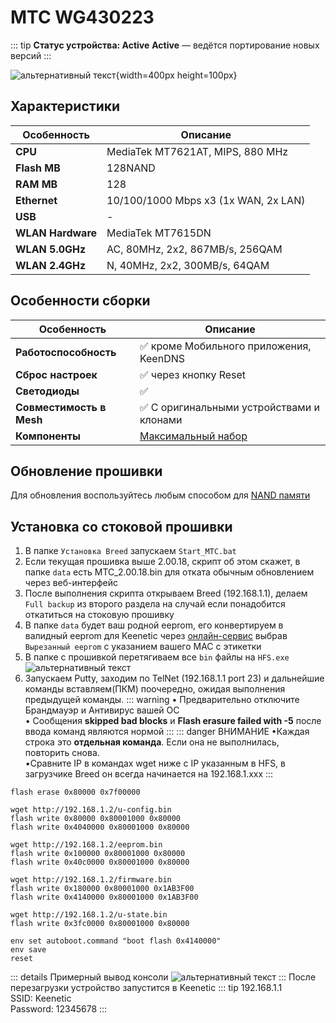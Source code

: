 # MTC WG430223 <YezBadgeWithDropdown type="keenetic" text="4.2.1" url="/assets/files/firmware/MTC-WG430223-4.2.1.7z" :versions="[{ text: '4.1.7', url: '/assets/files/firmware/MTC-WG430223-4.1.7.7z' }]"/>

::: tip **Статус устройства: Active**
**Active** — ведётся портирование новых версий
:::

![альтернативный текст](/assets/images/wiki/guides/SmartBox/wg430223.png){width=400px height=100px}

## Характеристики

| Особенность       | Описание                             |
| ----------------- | ------------------------------------ |
| **CPU**           | MediaTek MT7621AT, MIPS, 880 MHz     |
| **Flash MB**      | 128NAND                              |
| **RAM MB**        | 128                                  |
| **Ethernet**      | 10/100/1000 Mbps x3 (1x WAN, 2x LAN) |
| **USB**           | -                                    |
| **WLAN Hardware** | MediaTek MT7615DN                    |
| **WLAN 5.0GHz**   | AC, 80MHz, 2x2, 867MB/s, 256QAM      |
| **WLAN 2.4GHz**   | N, 40MHz, 2x2, 300MB/s, 64QAM        |

## Особенности сборки

| Особенность              | Описание                                          |
| ------------------------ | ------------------------------------------------- |
| **Работоспособность**    | ✅ кроме Мобильного приложения, KeenDNS           |
| **Сброс настроек**       | ✅ через кнопку Reset                             |
| **Светодиоды**           | ✅                                                |
| **Совместимость в Mesh** | ✅ С оригинальными устройствами и клонами         |
| **Компоненты**           | [Максимальный набор](/wiki/helpful/components.md) |

## Обновление прошивки

Для обновления воспользуйтесь любым способом для [NAND памяти](/wiki/helpful/updateFirmware#для-nand-памяти-от-128mb)

## Установка со стоковой прошивки

1. В папке `Установка Breed` запускаем `Start_MTC.bat`
2. Если текущая прошивка выше 2.00.18, скрипт об этом скажет, в папке `data` есть MTC_2.00.18.bin для отката обычным обновлением через веб-интерфейс
3. После выполнения скрипта открываем Breed (192.168.1.1), делаем `Full backup` из второго раздела на случай если понадобится откатиться на стоковую прошивку
4. В папке `data` будет ваш родной eeprom, его конвертируем в валидный eeprom для Keenetic через [онлайн-сервис](https://yeezyio.github.io/) выбрав `Вырезанный eeprom` с указанием вашего MAC с этикетки
5. В папке с прошивкой перетягиваем все `bin` файлы на `HFS.exe`
   ![альтернативный текст](/assets/images/wiki/guides/TP-Link-EC330/openhfs.png)
6. Запускаем Putty, заходим по TelNet (192.168.1.1 port 23) и дальнейшие команды вставляем(ПКМ) поочередно, ожидая
   выполнения предыдущей команды.
   ::: warning
   • Предварительно отключите Брандмауэр и Антивирус вашей ОС
   <br/>• Сообщения **skipped bad blocks** и **Flash erasure failed with -5** после ввода команд являются нормой
   :::
   ::: danger ВНИМАНИЕ
   •Каждая строка это **отдельная команда**. Если она не выполнилась, повторить снова.
   <br/>•Cравните IP в командах wget ниже с IP указанным в HFS, в загрузчике Breed он всегда начинается на
   192.168.1.xxx
   :::

```shell
flash erase 0x80000 0x7f00000

wget http://192.168.1.2/u-config.bin
flash write 0x80000 0x80001000 0x80000
flash write 0x4040000 0x80001000 0x80000

wget http://192.168.1.2/eeprom.bin
flash write 0x100000 0x80001000 0x80000
flash write 0x40c0000 0x80001000 0x80000

wget http://192.168.1.2/firmware.bin
flash write 0x180000 0x80001000 0x1AB3F00
flash write 0x4140000 0x80001000 0x1AB3F00

wget http://192.168.1.2/u-state.bin
flash write 0x3fc0000 0x80001000 0x80000

env set autoboot.command "boot flash 0x4140000"
env save
reset
```

::: details Примерный вывод консоли
![альтернативный текст](/assets/images/wiki/guides/TP-Link-EC330/breedlog.png)
:::
После перезагрузки устройство запустится в Keenetic
::: tip 192.168.1.1<br/>SSID: Keenetic<br/>Password: 12345678
:::
